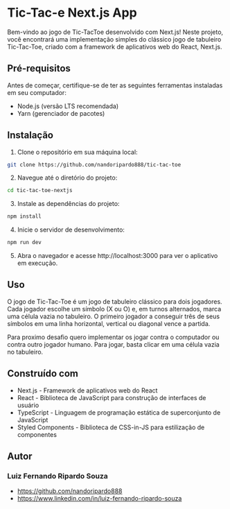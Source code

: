 # Tic-Tac-e Next.js App

Bem-vindo ao jogo de Tic-TacToe desenvolvido com Next.js! Neste projeto, você encontrará uma implementação simples do clássico jogo de tabuleiro Tic-Tac-Toe, criado com a framework de aplicativos web do React, Next.js.

## Pré-requisitos
Antes de começar, certifique-se de ter as seguintes ferramentas instaladas em seu computador:

* Node.js (versão LTS recomendada)
* Yarn (gerenciador de pacotes)

## Instalação
1. Clone o repositório em sua máquina local:
``` bash
git clone https://github.com/nandoripardo888/tic-tac-toe
```
2. Navegue até o diretório do projeto:
```bash
cd tic-tac-toe-nextjs
```
3. Instale as dependências do projeto:

```bash
npm install
```
4. Inicie o servidor de desenvolvimento:
```bash
npm run dev
```
5. Abra o navegador e acesse http://localhost:3000 para ver o aplicativo em execução.

## Uso
O jogo de Tic-Tac-Toe é um jogo de tabuleiro clássico para dois jogadores. Cada jogador escolhe um símbolo (X ou O) e, em turnos alternados, marca uma célula vazia no tabuleiro. O primeiro jogador a conseguir três de seus símbolos em uma linha horizontal, vertical ou diagonal vence a partida.

Para proximo desafio quero implementar os  jogar contra o computador ou contra outro jogador humano. Para jogar, basta clicar em uma célula vazia no tabuleiro.

## Construído com
* Next.js - Framework de aplicativos web do React
* React - Biblioteca de JavaScript para construção de interfaces de usuário
* TypeScript - Linguagem de programação estática de superconjunto de JavaScript
* Styled Components - Biblioteca de CSS-in-JS para estilização de componentes

## Autor
### Luiz Fernando Ripardo Souza
* https://github.com/nandoripardo888
* https://www.linkedin.com/in/luiz-fernando-ripardo-souza
